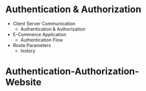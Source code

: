 # Authentication & Authorization

- Client Server Communication
  - Authentication & Authorization
- E-Commerce Application
  - Authentication Flow
- Route Parameters
  - history
# Authentication-Authorization-Website
